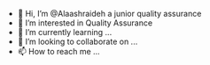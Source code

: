 - 👋 Hi, I’m @Alaashraideh a junior quality assurance
- 👀 I’m interested in Quality Assurance
- 🌱 I’m currently learning ...
- 💞️ I’m looking to collaborate on ...
- 📫 How to reach me ...

<!---
Alaashraideh/Alaashraideh is a ✨ special ✨ repository because its `README.md` (this file) appears on your GitHub profile.
You can click the Preview link to take a look at your changes.
--->
